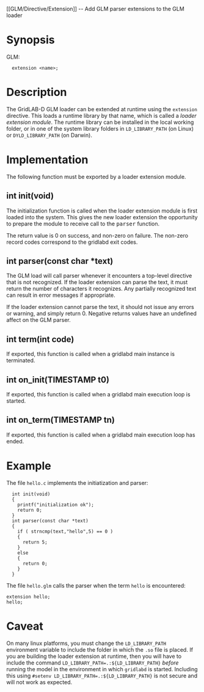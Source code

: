 [[GLM/Directive/Extension]] -- Add GLM parser extensions to the GLM loader

# Synopsis
GLM:
~~~
  extension <name>;
~~~

# Description

The GridLAB-D GLM loader can be extended at runtime using the `extension` directive.  This loads a runtime library by that name, which is called a *loader extension module*.  The runtime library can be installed in the local working folder, or in one of the system library folders in `LD_LIBRARY_PATH` (on Linux) or `DYLD_LIBRARY_PATH` (on Darwin).

# Implementation

The following function must be exported by a loader extension module.  

## int init(void)

The initialization function is called when the loader extension module is first loaded into the system.  This gives the new loader extension the opportunity to prepare the module to receive call to the <tt>parser</tt> function.

The return value is 0 on success, and non-zero on failure.  The non-zero record codes correspond to the gridlabd exit codes.

## int parser(const char *text)

The GLM load will call parser whenever it encounters a top-level directive that is not recognized.  If the loader extension can parse the text, it must return the number of characters it recognizes.  Any partially recognized text can result in error messages if appropriate.

If the loader extension cannot parse the text, it should not issue any errors or warning, and simply return 0. Negative returns values have an undefined affect on the GLM parser.

## int term(int code)

If exported, this function is called when a gridlabd main instance is terminated.

## int on_init(TIMESTAMP t0)

If exported, this function is called when a gridlabd main execution loop is started.

## int on_term(TIMESTAMP tn)

If exported, this function is called when a gridlabd main execution loop has ended.

# Example

The file `hello.c` implements the initiatization and parser:
~~~
  int init(void)
  {
    printf("initialization ok");
    return 0;
  }
  int parser(const char *text)
  {
    if ( strncmp(text,"hello",5) == 0 )
    {
      return 5;
    }
    else
    {
      return 0;
    }
  }
~~~
The file `hello.glm` calls the parser when the term `hello` is encountered:
~~~
extension hello;
hello;
~~~

# Caveat

On many linux platforms, you must change the `LD_LIBRARY_PATH` environment variable to include the folder in which the `.so` file is placed.  If you are building the loader extension at runtime, then you will have to include the command `LD_LIBRARY_PATH=.:${LD_LIBRARY_PATH}` *before* running the model in the environment in which `gridlabd` is started. Including this using `#setenv LD_LIBRARY_PATH=.:${LD_LIBRARY_PATH}` is not secure and will not work as expected.
